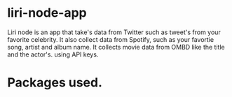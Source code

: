 # liri-node-app
Liri node is an app that take's data from Twitter such as tweet's from your favorite celebrity. It also collect data from Spotify, such as your favortie song, artist and album name. It collects movie data from OMBD like the title and the actor's. using API keys. 
# Packages used.

